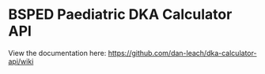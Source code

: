 # BSPED Paediatric DKA Calculator API

View the documentation here: https://github.com/dan-leach/dka-calculator-api/wiki
